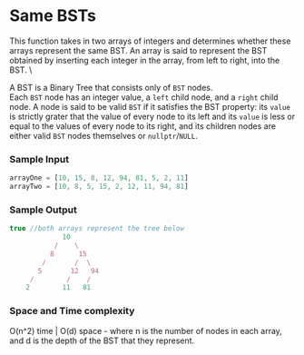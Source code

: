 # Same BSTs

This function takes in two arrays of integers and determines whether these arrays represent the same BST. An array is said to represent the BST obtained by inserting each integer in the array, from left to right, into the BST. \

A BST is a Binary Tree that consists only of `BST` nodes. \
Each `BST` node has an integer value, a `left` child node, and a `right` child node. A node is said to be valid `BST` if it satisfies the BST property: its `value` is strictly grater that the value of every node to its left and its `value` is less or equal to the values of every node to its right, and its children nodes are either valid `BST` nodes themselves or `nullptr`/`NULL`.

### Sample Input
```javascript
arrayOne = [10, 15, 8, 12, 94, 81, 5, 2, 11]
arrayTwo = [10, 8, 5, 15, 2, 12, 11, 94, 81]
```
### Sample Output
```javascript
true //both arrays represent the tree below
             10
           /    \
          8      15
        /       /  \
       5       12   94
     /        /    /
    2        11   81
```
### Space and Time complexity
O(n^2) time | O(d) space - where n is the number of nodes in each array, and d is the depth of the BST that they represent. 
 